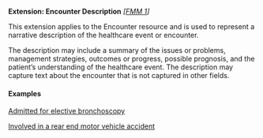 **Extension: Encounter Description** *[[FMM 1](guidance.html)]*

This extension applies to the Encounter resource and is used to represent a narrative description of the healthcare event or encounter.

The description may include a summary of the issues or problems, management strategies, outcomes or progress, possible prognosis, and the patient’s understanding of the healthcare event. The description may capture text about the encounter that is not captured in other fields.

#### Examples

[Admitted for elective bronchoscopy](Encounter-example0.html)

[Involved in a rear end motor vehicle accident](Encounter-example1.html)
